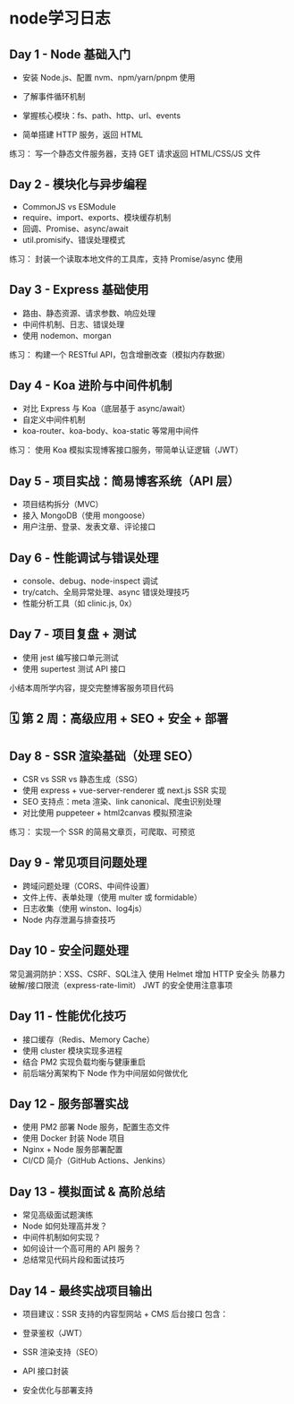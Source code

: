 # node学习日志
## Day 1 - Node 基础入门
- 安装 Node.js、配置 nvm、npm/yarn/pnpm 使用

- 了解事件循环机制
- 掌握核心模块：fs、path、http、url、events
- 简单搭建 HTTP 服务，返回 HTML

练习：
写一个静态文件服务器，支持 GET 请求返回 HTML/CSS/JS 文件

## Day 2 - 模块化与异步编程
- CommonJS vs ESModule
- require、import、exports、模块缓存机制
- 回调、Promise、async/await
- util.promisify、错误处理模式

练习：
封装一个读取本地文件的工具库，支持 Promise/async 使用

## Day 3 - Express 基础使用
- 路由、静态资源、请求参数、响应处理
- 中间件机制、日志、错误处理
- 使用 nodemon、morgan

练习：
构建一个 RESTful API，包含增删改查（模拟内存数据）

## Day 4 - Koa 进阶与中间件机制
- 对比 Express 与 Koa（底层基于 async/await）
- 自定义中间件机制
- koa-router、koa-body、koa-static 等常用中间件

练习：
使用 Koa 模拟实现博客接口服务，带简单认证逻辑（JWT）

## Day 5 - 项目实战：简易博客系统（API 层）
- 项目结构拆分（MVC）
- 接入 MongoDB（使用 mongoose）
- 用户注册、登录、发表文章、评论接口

## Day 6 - 性能调试与错误处理
- console、debug、node-inspect 调试
- try/catch、全局异常处理、async 错误处理技巧
- 性能分析工具（如 clinic.js, 0x）

## Day 7 - 项目复盘 + 测试
- 使用 jest 编写接口单元测试
- 使用 supertest 测试 API 接口

小结本周所学内容，提交完整博客服务项目代码

## 🗓️ 第 2 周：高级应用 + SEO + 安全 + 部署
## Day 8 - SSR 渲染基础（处理 SEO）
- CSR vs SSR vs 静态生成（SSG）
- 使用 express + vue-server-renderer 或 next.js SSR 实现
- SEO 支持点：meta 渲染、link canonical、爬虫识别处理
- 对比使用 puppeteer + html2canvas 模拟预渲染

练习：
实现一个 SSR 的简易文章页，可爬取、可预览

## Day 9 - 常见项目问题处理
- 跨域问题处理（CORS、中间件设置）
- 文件上传、表单处理（使用 multer 或 formidable）
- 日志收集（使用 winston、log4js）
- Node 内存泄漏与排查技巧

## Day 10 - 安全问题处理
常见漏洞防护：XSS、CSRF、SQL注入
使用 Helmet 增加 HTTP 安全头
防暴力破解/接口限流（express-rate-limit）
JWT 的安全使用注意事项

## Day 11 - 性能优化技巧
- 接口缓存（Redis、Memory Cache）
- 使用 cluster 模块实现多进程
- 结合 PM2 实现负载均衡与健康重启
- 前后端分离架构下 Node 作为中间层如何做优化

## Day 12 - 服务部署实战
- 使用 PM2 部署 Node 服务，配置生态文件
- 使用 Docker 封装 Node 项目
- Nginx + Node 服务部署配置
- CI/CD 简介（GitHub Actions、Jenkins）

## Day 13 - 模拟面试 & 高阶总结
- 常见高级面试题演练
- Node 如何处理高并发？
- 中间件机制如何实现？
- 如何设计一个高可用的 API 服务？
- 总结常见代码片段和面试技巧

## Day 14 - 最终实战项目输出
- 项目建议：SSR 支持的内容型网站 + CMS 后台接口
包含：

- 登录鉴权（JWT）
- SSR 渲染支持（SEO）
- API 接口封装
- 安全优化与部署支持

